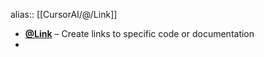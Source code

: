 alias:: [[CursorAI/@/Link]]

- **[@Link](https://docs.cursor.com/context/@-symbols/@-link)** – Create links to specific code or documentation
- 